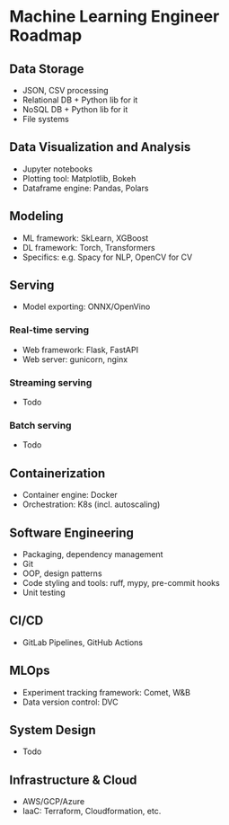 # Machine Learning Engineer Roadmap

## Data Storage
- JSON, CSV processing
- Relational DB + Python lib for it
- NoSQL DB + Python lib for it
- File systems

## Data Visualization and Analysis
- Jupyter notebooks
- Plotting tool: Matplotlib, Bokeh
- Dataframe engine: Pandas, Polars

## Modeling
- ML framework: SkLearn, XGBoost
- DL framework: Torch, Transformers
- Specifics: e.g. Spacy for NLP, OpenCV for CV

## Serving

- Model exporting: ONNX/OpenVino

### Real-time serving
- Web framework: Flask, FastAPI
- Web server: gunicorn, nginx

### Streaming serving
- Todo
  
### Batch serving
- Todo

## Containerization
- Container engine: Docker
- Orchestration: K8s (incl. autoscaling)

## Software Engineering
- Packaging, dependency management
- Git
- OOP, design patterns
- Code styling and tools: ruff, mypy, pre-commit hooks
- Unit testing

## CI/CD
- GitLab Pipelines, GitHub Actions

## MLOps
- Experiment tracking framework: Comet, W&B
- Data version control: DVC

## System Design
- Todo

## Infrastructure & Cloud
- AWS/GCP/Azure
- IaaC: Terraform, Cloudformation, etc.

